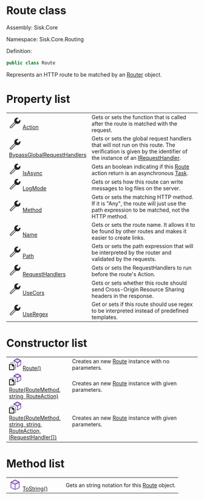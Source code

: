 <!--

Copyrights 2023 Sisk Framework - CypherPotato
Published under MIT license

!!! DO NOT EDIT THIS FILE !!!
This file was generated by a tool in the Sisk package. To edit the information in this documentation,
edit the XML documentation present in the Sisk source code.

-->

# Route class
Assembly: Sisk.Core

Namespace: Sisk.Core.Routing

Definition:

```cs
public class Route
```

Represents an HTTP route to be matched by an <a href="/spec/Sisk.Core.Routing.Router.md">Router</a> object.


# Property list

<table>
    <tbody>
<tr>
    <td style="width: 33%">
        <img class="icon" src="/assets/img/icons/property.svg">
        <a href="/spec/Sisk.Core.Routing.Route.Action.md">
            Action
        </a>
    </td>
    <td>
        Gets or sets the function that is called after the route is matched with the request.
    </td>
</tr>
<tr>
    <td style="width: 33%">
        <img class="icon" src="/assets/img/icons/property.svg">
        <a href="/spec/Sisk.Core.Routing.Route.BypassGlobalRequestHandlers.md">
            BypassGlobalRequestHandlers
        </a>
    </td>
    <td>
        Gets or sets the global request handlers that will not run on this route. The verification is given by the identifier of the instance of an <a href="/spec/Sisk.Core.Routing.IRequestHandler.md">IRequestHandler</a>.
    </td>
</tr>
<tr>
    <td style="width: 33%">
        <img class="icon" src="/assets/img/icons/property.svg">
        <a href="/spec/Sisk.Core.Routing.Route.IsAsync.md">
            IsAsync
        </a>
    </td>
    <td>
        Gets an boolean indicating if this <a href="/spec/Sisk.Core.Routing.Route.md">Route</a> action return is an asynchronous <a href="https://learn.microsoft.com/en-us/dotnet/api/System.Threading.Tasks.Task">Task</a>.
    </td>
</tr>
<tr>
    <td style="width: 33%">
        <img class="icon" src="/assets/img/icons/property.svg">
        <a href="/spec/Sisk.Core.Routing.Route.LogMode.md">
            LogMode
        </a>
    </td>
    <td>
        Gets or sets how this route can write messages to log files on the server.
    </td>
</tr>
<tr>
    <td style="width: 33%">
        <img class="icon" src="/assets/img/icons/property.svg">
        <a href="/spec/Sisk.Core.Routing.Route.Method.md">
            Method
        </a>
    </td>
    <td>
        Gets or sets the matching HTTP method. If it is "Any", the route will just use the path expression to be matched, not the HTTP method.
    </td>
</tr>
<tr>
    <td style="width: 33%">
        <img class="icon" src="/assets/img/icons/property.svg">
        <a href="/spec/Sisk.Core.Routing.Route.Name.md">
            Name
        </a>
    </td>
    <td>
        Gets or sets the route name. It allows it to be found by other routes and makes it easier to create links.
    </td>
</tr>
<tr>
    <td style="width: 33%">
        <img class="icon" src="/assets/img/icons/property.svg">
        <a href="/spec/Sisk.Core.Routing.Route.Path.md">
            Path
        </a>
    </td>
    <td>
        Gets or sets the path expression that will be interpreted by the router and validated by the requests.
    </td>
</tr>
<tr>
    <td style="width: 33%">
        <img class="icon" src="/assets/img/icons/property.svg">
        <a href="/spec/Sisk.Core.Routing.Route.RequestHandlers.md">
            RequestHandlers
        </a>
    </td>
    <td>
        Gets or sets the RequestHandlers to run before the route's Action.
    </td>
</tr>
<tr>
    <td style="width: 33%">
        <img class="icon" src="/assets/img/icons/property.svg">
        <a href="/spec/Sisk.Core.Routing.Route.UseCors.md">
            UseCors
        </a>
    </td>
    <td>
        Gets or sets whether this route should send Cross-Origin Resource Sharing headers in the response.
    </td>
</tr>
<tr>
    <td style="width: 33%">
        <img class="icon" src="/assets/img/icons/property.svg">
        <a href="/spec/Sisk.Core.Routing.Route.UseRegex.md">
            UseRegex
        </a>
    </td>
    <td>
        Get or sets if this route should use regex to be interpreted instead of predefined templates.
    </td>
</tr>
    </tbody>
</table>

# Constructor list

<table>
    <tbody>
<tr>
    <td style="width: 33%">
        <img class="icon" src="/assets/img/icons/constructor.svg">
        <a href="/spec/Sisk.Core.Routing.Route.Route().md">
            Route()
        </a>
    </td>
    <td>
        Creates an new <a href="/spec/Sisk.Core.Routing.Route.md">Route</a> instance with no parameters.
    </td>
</tr>
<tr>
    <td style="width: 33%">
        <img class="icon" src="/assets/img/icons/constructor.svg">
        <a href="/spec/Sisk.Core.Routing.Route.Route(RouteMethod-string-RouteAction).md">
            Route(RouteMethod, string, RouteAction)
        </a>
    </td>
    <td>
        Creates an new <a href="/spec/Sisk.Core.Routing.Route.md">Route</a> instance with given parameters.
    </td>
</tr>
<tr>
    <td style="width: 33%">
        <img class="icon" src="/assets/img/icons/constructor.svg">
        <a href="/spec/Sisk.Core.Routing.Route.Route(RouteMethod-string-string-RouteAction-IRequestHandler).md">
            Route(RouteMethod, string, string, RouteAction, IRequestHandler[])
        </a>
    </td>
    <td>
        Creates an new <a href="/spec/Sisk.Core.Routing.Route.md">Route</a> instance with given parameters.
    </td>
</tr>
    </tbody>
</table>

# Method list

<table>
    <tbody>
<tr>
    <td style="width: 33%">
        <img class="icon" src="/assets/img/icons/method.svg">
        <a href="/spec/Sisk.Core.Routing.Route.ToString().md">
            ToString()
        </a>
    </td>
    <td>
        Gets an string notation for this <a href="/spec/Sisk.Core.Routing.Route.md">Route</a> object.
    </td>
</tr>
    </tbody>
</table>
